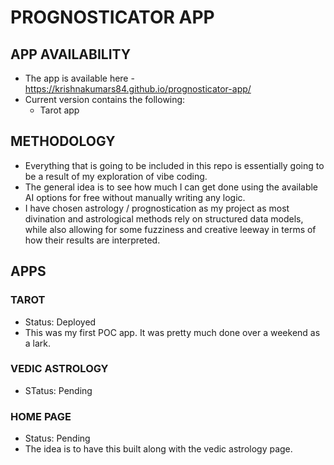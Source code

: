 # PROGNOSTICATOR APP
## APP AVAILABILITY
 - The app is available here - https://krishnakumars84.github.io/prognosticator-app/
 - Current version contains the following:
     - Tarot app
## METHODOLOGY
 - Everything that is going to be included in this repo is essentially going to be a result of  my exploration of vibe coding.
 - The general idea is to see how much I can get done using the available AI options for free without manually writing any logic.
 - I have chosen astrology / prognostication as my project as most divination and astrological methods rely on structured data models, while also allowing for some fuzziness and creative leeway in terms of how their results are interpreted.
## APPS
### TAROT 
 - Status: Deployed
 - This was my first POC app. It was pretty much done over a weekend as a lark.
### VEDIC ASTROLOGY
 - STatus: Pending
### HOME PAGE 
 - Status: Pending
 - The idea is to have this built along with the vedic astrology page. 
